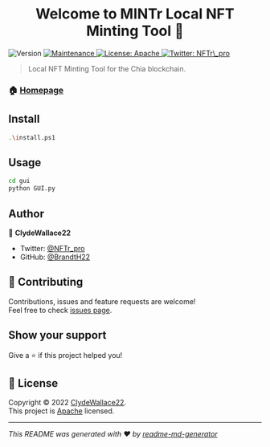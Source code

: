 <h1 align="center">Welcome to MINTr Local NFT Minting Tool 👋</h1>
<p>
  <img alt="Version" src="https://img.shields.io/badge/version-0.4.0--alpha-blue.svg?cacheSeconds=2592000" />
  <a href="https://github.com/kefranabg/readme-md-generator/graphs/commit-activity" target="_blank">
    <img alt="Maintenance" src="https://img.shields.io/badge/Maintained%3F-yes-green.svg" />
  </a>
  <a href="http://www.apache.org/licenses/LICENSE-2.0" target="_blank">
    <img alt="License: Apache" src="https://img.shields.io/github/license/NFTr/mintingtool" />
  </a>
  <a href="https://twitter.com/NFTr\_pro" target="_blank">
    <img alt="Twitter: NFTr\_pro" src="https://img.shields.io/twitter/follow/NFTr_pro.svg?style=social" />
  </a>
</p>

> Local NFT Minting Tool for the Chia blockchain.

### 🏠 [Homepage](https://nftr.pro/)

## Install

```sh
.\install.ps1
```

## Usage

```sh
cd gui
python GUI.py
```

## Author

👤 **ClydeWallace22**

* Twitter: [@NFTr\_pro](https://twitter.com/NFTr\_pro)
* GitHub: [@BrandtH22](https://github.com/BrandtH22)

## 🤝 Contributing

Contributions, issues and feature requests are welcome!<br />Feel free to check [issues page](https://github.com/NFTr/mintingtool/issues). 

## Show your support

Give a ⭐️ if this project helped you!

## 📝 License

Copyright © 2022 [ClydeWallace22](https://github.com/BrandtH22).<br />
This project is [Apache](http://www.apache.org/licenses/) licensed.

***
_This README was generated with ❤️ by [readme-md-generator](https://github.com/kefranabg/readme-md-generator)_
